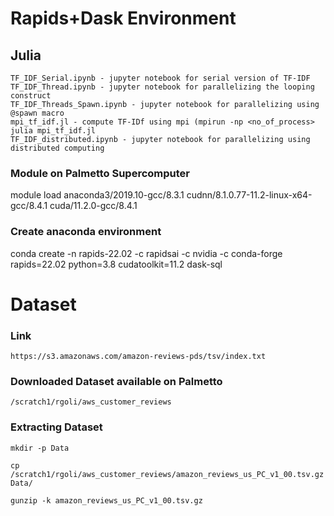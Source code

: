 # Rapids+Dask Environment


## Julia
    TF_IDF_Serial.ipynb - jupyter notebook for serial version of TF-IDF
    TF_IDF_Thread.ipynb - jupyter notebook for parallelizing the looping construct
    TF_IDF_Threads_Spawn.ipynb - jupyter notebook for parallelizing using @spawn macro
    mpi_tf_idf.jl - compute TF-IDf using mpi (mpirun -np <no_of_process> julia mpi_tf_idf.jl
    TF_IDF_distributed.ipynb - jupyter notebook for parallelizing using distributed computing
    
### Module on Palmetto Supercomputer

module load anaconda3/2019.10-gcc/8.3.1 cudnn/8.1.0.77-11.2-linux-x64-gcc/8.4.1 cuda/11.2.0-gcc/8.4.1

### Create anaconda environment

conda create -n rapids-22.02 -c rapidsai -c nvidia -c conda-forge rapids=22.02 python=3.8 cudatoolkit=11.2 dask-sql

# Dataset
### Link
    https://s3.amazonaws.com/amazon-reviews-pds/tsv/index.txt

### Downloaded Dataset available on Palmetto
    /scratch1/rgoli/aws_customer_reviews

### Extracting Dataset
    mkdir -p Data

    cp /scratch1/rgoli/aws_customer_reviews/amazon_reviews_us_PC_v1_00.tsv.gz Data/

    gunzip -k amazon_reviews_us_PC_v1_00.tsv.gz
